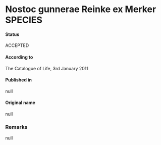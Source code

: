 Nostoc gunnerae Reinke ex Merker SPECIES
=======

#### Status
ACCEPTED

#### According to
The Catalogue of Life, 3rd January 2011

#### Published in
null

#### Original name
null

### Remarks
null